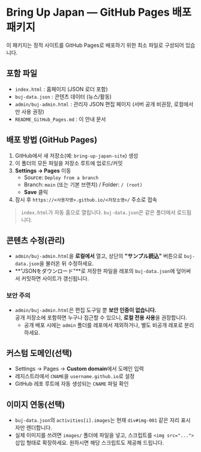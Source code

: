 
# Bring Up Japan — GitHub Pages 배포 패키지

이 패키지는 정적 사이트를 GitHub Pages로 배포하기 위한 최소 파일로 구성되어 있습니다.

## 포함 파일
- `index.html` : 홈페이지 (JSON 로더 포함)
- `buj-data.json` : 콘텐츠 데이터 (뉴스/활동)
- `admin/buj-admin.html` : 관리자 JSON 편집 페이지 (서버 공개 비권장, 로컬에서만 사용 권장)
- `README_GitHub_Pages.md` : 이 안내 문서

## 배포 방법 (GitHub Pages)
1. GitHub에서 새 저장소(예: `bring-up-japan-site`) 생성
2. 이 폴더의 모든 파일을 저장소 루트에 업로드/커밋
3. **Settings → Pages** 이동
   - Source: `Deploy from a branch`
   - Branch: `main` (또는 기본 브랜치) / Folder: `/ (root)`
   - **Save** 클릭
4. 잠시 후 `https://<사용자명>.github.io/<저장소명>/` 주소로 접속

> `index.html`가 자동 홈으로 열립니다. `buj-data.json`은 같은 폴더에서 로드됩니다.

## 콘텐츠 수정(관리)
- `admin/buj-admin.html`을 **로컬에서** 열고, 상단의 **"サンプル読込"** 버튼으로 `buj-data.json`을 불러온 뒤 수정하세요.
- **"JSONをダウンロード"**로 저장한 파일을 레포의 `buj-data.json`에 덮어써서 커밋하면 사이트가 갱신됩니다.

### 보안 주의
- `admin/buj-admin.html`은 편집 도구일 뿐 **보안 인증이 없습니다.**  
  공개 저장소에 포함하면 누구나 접근할 수 있으니, **로컬 전용 사용**을 권장합니다.
  - 공개 배포 시에는 `admin` 폴더를 레포에서 제외하거나, 별도 비공개 레포로 분리하세요.

## 커스텀 도메인(선택)
- Settings → Pages → **Custom domain**에서 도메인 입력
- 레지스트라에서 `CNAME`을 `username.github.io`로 설정
- GitHub 레포 루트에 자동 생성되는 `CNAME` 파일 확인

## 이미지 연동(선택)
- `buj-data.json`의 `activities[i].images`는 현재 `div#img-001` 같은 자리 표시자만 렌더합니다.
- 실제 이미지를 쓰려면 `images/` 폴더에 파일을 넣고, 스크립트를 `<img src="...">` 삽입 형태로 확장하세요.
  원하시면 해당 스크립트도 제공해 드립니다.
